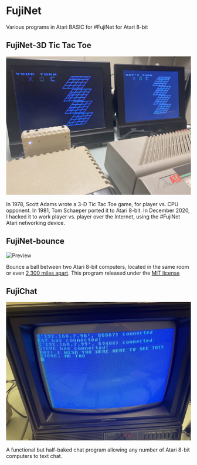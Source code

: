 # FujiNet
Various programs in Atari BASIC for #FujiNet for Atari 8-bit

## FujiNet-3D Tic Tac Toe
![Preview](fujinet-3dTTT.jpg)

In 1978, Scott Adams wrote a 3-D Tic Tac Toe game, for player vs. CPU opponent. In 1981, Tom Schaeper ported it to Atari 8-bit. In December 2020, I hacked it to work player vs. player over the Internet, using the #FujiNet Atari networking device.

## FujiNet-bounce
![Preview](fujinet-bounce.gif)

Bounce a ball between two Atari 8-bit computers, located in the same room or even [2,300 miles apart](https://www.youtube.com/watch?v=rhQ9YuXqrM4).
This program released under the [MIT license](https://opensource.org/licenses/MIT)

## FujiChat
![Preview](fujichat.jpg)

A functional but half-baked chat program allowing any number of Atari 8-bit computers to text chat.
